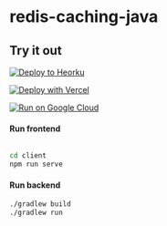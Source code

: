 # redis-caching-java

## Try it out

[![Deploy to Heorku](https://www.herokucdn.com/deploy/button.svg)](https://heroku.com/deploy)

[![Deploy with Vercel](https://vercel.com/button)](https://vercel.com/new/git/external?repository-url=https%3A%2F%2Fgithub.com%2FITsolution-git%2Fnode-express-redis&env=REDIS_ENDPOINT_URI,REDIS_PASSWORD&envDescription=REDIS_ENDPOINT_URI%20is%20required%20at%20least%20to%20connect%20to%20Redis%20clouding%20server)

[![Run on Google Cloud](https://deploy.cloud.run/button.svg)](https://deploy.cloud.run)

#### Run frontend

```sh

cd client
npm run serve
```

#### Run backend

``` sh
./gradlew build
./gradlew run
```
